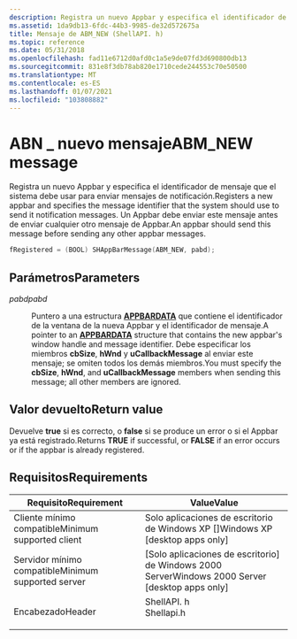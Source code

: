 ```yaml
---
description: Registra un nuevo Appbar y especifica el identificador de mensaje que el sistema debe usar para enviar mensajes de notificación. Un Appbar debe enviar este mensaje antes de enviar cualquier otro mensaje de Appbar.
ms.assetid: 1da9db13-6fdc-44b3-9985-de32d572675a
title: Mensaje de ABM_NEW (ShellAPI. h)
ms.topic: reference
ms.date: 05/31/2018
ms.openlocfilehash: fad11e6712d0afd0c1a5e9de07fd3d690800db13
ms.sourcegitcommit: 831e8f3db78ab820e1710cede244553c70e50500
ms.translationtype: MT
ms.contentlocale: es-ES
ms.lasthandoff: 01/07/2021
ms.locfileid: "103808882"
---
```

# <a name="abm_new-message"></a><span data-ttu-id="0afa9-104">ABN \_ nuevo mensaje</span><span class="sxs-lookup"><span data-stu-id="0afa9-104">ABM\_NEW message</span></span>

<span data-ttu-id="0afa9-105">Registra un nuevo Appbar y especifica el identificador de mensaje que el sistema debe usar para enviar mensajes de notificación.</span><span class="sxs-lookup"><span data-stu-id="0afa9-105">Registers a new appbar and specifies the message identifier that the system should use to send it notification messages.</span></span> <span data-ttu-id="0afa9-106">Un Appbar debe enviar este mensaje antes de enviar cualquier otro mensaje de Appbar.</span><span class="sxs-lookup"><span data-stu-id="0afa9-106">An appbar should send this message before sending any other appbar messages.</span></span>


```C++
fRegistered = (BOOL) SHAppBarMessage(ABM_NEW, pabd); 
```



## <a name="parameters"></a><span data-ttu-id="0afa9-107">Parámetros</span><span class="sxs-lookup"><span data-stu-id="0afa9-107">Parameters</span></span>

<dl> <dt>

<span data-ttu-id="0afa9-108">*pabd*</span><span class="sxs-lookup"><span data-stu-id="0afa9-108">*pabd*</span></span> 
</dt> <dd>

<span data-ttu-id="0afa9-109">Puntero a una estructura [**APPBARDATA**](/windows/desktop/api/Shellapi/ns-shellapi-appbardata) que contiene el identificador de la ventana de la nueva Appbar y el identificador de mensaje.</span><span class="sxs-lookup"><span data-stu-id="0afa9-109">A pointer to an [**APPBARDATA**](/windows/desktop/api/Shellapi/ns-shellapi-appbardata) structure that contains the new appbar's window handle and message identifier.</span></span> <span data-ttu-id="0afa9-110">Debe especificar los miembros **cbSize**, **hWnd** y **uCallbackMessage** al enviar este mensaje; se omiten todos los demás miembros.</span><span class="sxs-lookup"><span data-stu-id="0afa9-110">You must specify the **cbSize**, **hWnd**, and **uCallbackMessage** members when sending this message; all other members are ignored.</span></span>

</dd> </dl>

## <a name="return-value"></a><span data-ttu-id="0afa9-111">Valor devuelto</span><span class="sxs-lookup"><span data-stu-id="0afa9-111">Return value</span></span>

<span data-ttu-id="0afa9-112">Devuelve **true** si es correcto, o **false** si se produce un error o si el Appbar ya está registrado.</span><span class="sxs-lookup"><span data-stu-id="0afa9-112">Returns **TRUE** if successful, or **FALSE** if an error occurs or if the appbar is already registered.</span></span>

## <a name="requirements"></a><span data-ttu-id="0afa9-113">Requisitos</span><span class="sxs-lookup"><span data-stu-id="0afa9-113">Requirements</span></span>



| <span data-ttu-id="0afa9-114">Requisito</span><span class="sxs-lookup"><span data-stu-id="0afa9-114">Requirement</span></span> | <span data-ttu-id="0afa9-115">Value</span><span class="sxs-lookup"><span data-stu-id="0afa9-115">Value</span></span> |
|-------------------------------------|---------------------------------------------------------------------------------------|
| <span data-ttu-id="0afa9-116">Cliente mínimo compatible</span><span class="sxs-lookup"><span data-stu-id="0afa9-116">Minimum supported client</span></span><br/> | <span data-ttu-id="0afa9-117">Solo aplicaciones de escritorio de Windows XP \[\]</span><span class="sxs-lookup"><span data-stu-id="0afa9-117">Windows XP \[desktop apps only\]</span></span><br/>                                           |
| <span data-ttu-id="0afa9-118">Servidor mínimo compatible</span><span class="sxs-lookup"><span data-stu-id="0afa9-118">Minimum supported server</span></span><br/> | <span data-ttu-id="0afa9-119">\[Solo aplicaciones de escritorio\] de Windows 2000 Server</span><span class="sxs-lookup"><span data-stu-id="0afa9-119">Windows 2000 Server \[desktop apps only\]</span></span><br/>                                  |
| <span data-ttu-id="0afa9-120">Encabezado</span><span class="sxs-lookup"><span data-stu-id="0afa9-120">Header</span></span><br/>                   | <dl> <span data-ttu-id="0afa9-121"><dt>ShellAPI. h</dt></span><span class="sxs-lookup"><span data-stu-id="0afa9-121"><dt>Shellapi.h</dt></span></span> </dl> |



 

 




